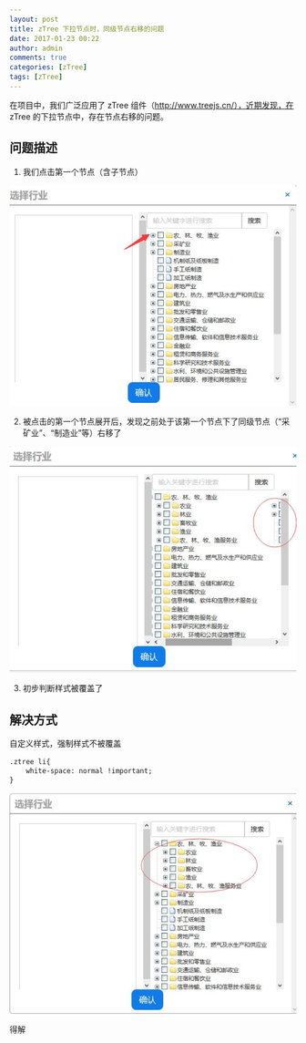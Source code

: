 ```yaml
---
layout: post
title: zTree 下拉节点时，同级节点右移的问题
date: 2017-01-23 00:22
author: admin
comments: true
categories: [zTree]
tags: [zTree]
---
```


在项目中，我们广泛应用了 zTree 组件（http://www.treejs.cn/），近期发现，在 zTree 的下拉节点中，存在节点右移的问题。
   
<!-- more -->


## 问题描述

1. 我们点击第一个节点（含子节点）

![](../images/post/20170123-ztree-list.jpg)

 
2. 被点击的第一个节点展开后，发现之前处于该第一个节点下了同级节点（“采矿业”、“制造业”等）右移了


![](../images/post/20170123-ztree-list2.jpg)


3. 初步判断样式被覆盖了

## 解决方式

自定义样式，强制样式不被覆盖

```
.ztree li{ 
	white-space: normal !important;
}
```


![](../images/post/20170123-ztree-list3.jpg)

得解
 